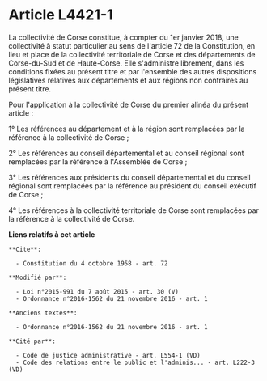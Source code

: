 # Article L4421-1

La collectivité de Corse constitue, à compter du 1er janvier 2018, une collectivité à statut particulier au sens de l'article
72 de la Constitution, en lieu et place de la collectivité territoriale de Corse et des départements de Corse-du-Sud et de
Haute-Corse. Elle s'administre librement, dans les conditions fixées au présent titre et par l'ensemble des autres
dispositions législatives relatives aux départements et aux régions non contraires au présent titre. 

Pour l'application à la collectivité de Corse du premier alinéa du présent article : 

1° Les références au département et à la région sont remplacées par la référence à la collectivité de Corse ; 

2° Les références au conseil départemental et au conseil régional sont remplacées par la référence à l'Assemblée de Corse ; 

3° Les références aux présidents du conseil départemental et du conseil régional sont remplacées par la référence au
président du conseil exécutif de Corse ;

4° Les références à la collectivité territoriale de Corse sont remplacées par la référence à la collectivité de Corse.

**Liens relatifs à cet article**

	**Cite**:

	  - Constitution du 4 octobre 1958 - art. 72

	**Modifié par**:

	  - Loi n°2015-991 du 7 août 2015 - art. 30 (V)
	  - Ordonnance n°2016-1562 du 21 novembre 2016 - art. 1

	**Anciens textes**:

	  - Ordonnance n°2016-1562 du 21 novembre 2016 - art. 1

	**Cité par**:

	  - Code de justice administrative - art. L554-1 (VD)
	  - Code des relations entre le public et l'adminis... - art. L222-3 (VD)
